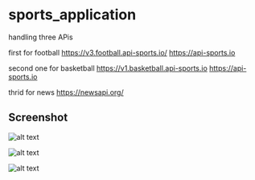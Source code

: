 # sports_application

handling three APis

first for football 
https://v3.football.api-sports.io/
https://api-sports.io

second one for basketball
https://v1.basketball.api-sports.io
https://api-sports.io

thrid for news
https://newsapi.org/

## Screenshot

![alt text](https://i.ibb.co/mD2HL7w/Screenshot-1640127487.png)

![alt text](https://i.ibb.co/fNPyxys/Screenshot-1640127483.png)

![alt text](https://i.ibb.co/kxfsQqg/Screenshot-1640127473.png)


